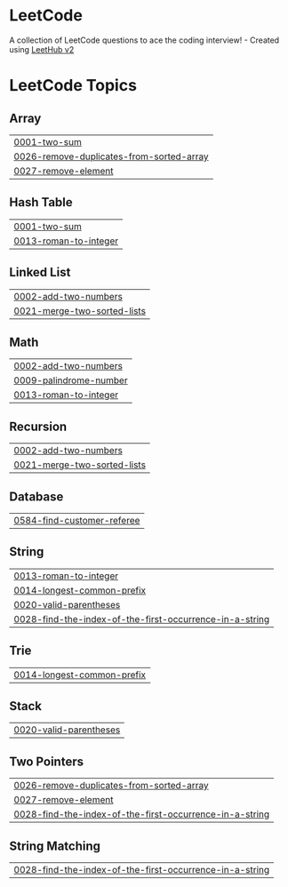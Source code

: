 # LeetCode
A collection of LeetCode questions to ace the coding interview! - Created using [LeetHub v2](https://github.com/arunbhardwaj/LeetHub-2.0)

<!---LeetCode Topics Start-->
# LeetCode Topics
## Array
|  |
| ------- |
| [0001-two-sum](https://github.com/kiryuchi10/LeetCode/tree/master/0001-two-sum) |
| [0026-remove-duplicates-from-sorted-array](https://github.com/kiryuchi10/LeetCode/tree/master/0026-remove-duplicates-from-sorted-array) |
| [0027-remove-element](https://github.com/kiryuchi10/LeetCode/tree/master/0027-remove-element) |
## Hash Table
|  |
| ------- |
| [0001-two-sum](https://github.com/kiryuchi10/LeetCode/tree/master/0001-two-sum) |
| [0013-roman-to-integer](https://github.com/kiryuchi10/LeetCode/tree/master/0013-roman-to-integer) |
## Linked List
|  |
| ------- |
| [0002-add-two-numbers](https://github.com/kiryuchi10/LeetCode/tree/master/0002-add-two-numbers) |
| [0021-merge-two-sorted-lists](https://github.com/kiryuchi10/LeetCode/tree/master/0021-merge-two-sorted-lists) |
## Math
|  |
| ------- |
| [0002-add-two-numbers](https://github.com/kiryuchi10/LeetCode/tree/master/0002-add-two-numbers) |
| [0009-palindrome-number](https://github.com/kiryuchi10/LeetCode/tree/master/0009-palindrome-number) |
| [0013-roman-to-integer](https://github.com/kiryuchi10/LeetCode/tree/master/0013-roman-to-integer) |
## Recursion
|  |
| ------- |
| [0002-add-two-numbers](https://github.com/kiryuchi10/LeetCode/tree/master/0002-add-two-numbers) |
| [0021-merge-two-sorted-lists](https://github.com/kiryuchi10/LeetCode/tree/master/0021-merge-two-sorted-lists) |
## Database
|  |
| ------- |
| [0584-find-customer-referee](https://github.com/kiryuchi10/LeetCode/tree/master/0584-find-customer-referee) |
## String
|  |
| ------- |
| [0013-roman-to-integer](https://github.com/kiryuchi10/LeetCode/tree/master/0013-roman-to-integer) |
| [0014-longest-common-prefix](https://github.com/kiryuchi10/LeetCode/tree/master/0014-longest-common-prefix) |
| [0020-valid-parentheses](https://github.com/kiryuchi10/LeetCode/tree/master/0020-valid-parentheses) |
| [0028-find-the-index-of-the-first-occurrence-in-a-string](https://github.com/kiryuchi10/LeetCode/tree/master/0028-find-the-index-of-the-first-occurrence-in-a-string) |
## Trie
|  |
| ------- |
| [0014-longest-common-prefix](https://github.com/kiryuchi10/LeetCode/tree/master/0014-longest-common-prefix) |
## Stack
|  |
| ------- |
| [0020-valid-parentheses](https://github.com/kiryuchi10/LeetCode/tree/master/0020-valid-parentheses) |
## Two Pointers
|  |
| ------- |
| [0026-remove-duplicates-from-sorted-array](https://github.com/kiryuchi10/LeetCode/tree/master/0026-remove-duplicates-from-sorted-array) |
| [0027-remove-element](https://github.com/kiryuchi10/LeetCode/tree/master/0027-remove-element) |
| [0028-find-the-index-of-the-first-occurrence-in-a-string](https://github.com/kiryuchi10/LeetCode/tree/master/0028-find-the-index-of-the-first-occurrence-in-a-string) |
## String Matching
|  |
| ------- |
| [0028-find-the-index-of-the-first-occurrence-in-a-string](https://github.com/kiryuchi10/LeetCode/tree/master/0028-find-the-index-of-the-first-occurrence-in-a-string) |
<!---LeetCode Topics End-->